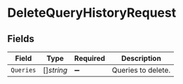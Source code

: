 # DeleteQueryHistoryRequest


## Fields

| Field              | Type               | Required           | Description        |
| ------------------ | ------------------ | ------------------ | ------------------ |
| `Queries`          | []*string*         | :heavy_minus_sign: | Queries to delete. |